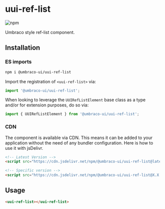 # uui-ref-list

![npm](https://img.shields.io/npm/v/@umbraco-ui/uui-ref-list?logoColor=%231B264F)

Umbraco style ref-list component.

## Installation

### ES imports

```zsh
npm i @umbraco-ui/uui-ref-list
```

Import the registration of `<uui-ref-list>` via:

```javascript
import '@umbraco-ui/uui-ref-list';
```

When looking to leverage the `UUIRefListElement` base class as a type and/or for extension purposes, do so via:

```javascript
import { UUIRefListElement } from '@umbraco-ui/uui-ref-list';
```

### CDN

The component is available via CDN. This means it can be added to your application without the need of any bundler configuration. Here is how to use it with jsDelivr.

```html
<!-- Latest Version -->
<script src="https://cdn.jsdelivr.net/npm/@umbraco-ui/uui-ref-list@latest/dist/uui-ref-list.min.js"></script>

<!-- Specific version -->
<script src="https://cdn.jsdelivr.net/npm/@umbraco-ui/uui-ref-list@X.X.X/dist/uui-ref-list.min.js"></script>
```

## Usage

```html
<uui-ref-list></uui-ref-list>
```
